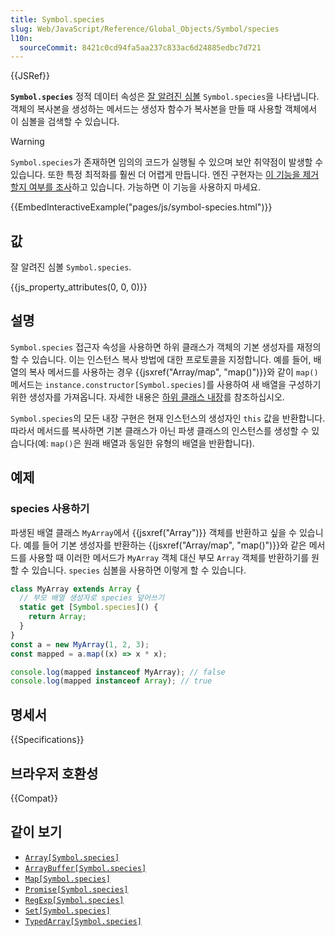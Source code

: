 ```yaml
---
title: Symbol.species
slug: Web/JavaScript/Reference/Global_Objects/Symbol/species
l10n:
  sourceCommit: 8421c0cd94fa5aa237c833ac6d24885edbc7d721
---
```


{{JSRef}}

**`Symbol.species`** 정적 데이터 속성은 [잘 알려진 심볼](/ko/docs/Web/JavaScript/Reference/Global_Objects/Symbol#잘_알려진_심볼) `Symbol.species`을 나타냅니다. 객체의 복사본을 생성하는 메서드는 생성자 함수가 복사본을 만들 때 사용할 객체에서 이 심볼을 검색할 수 있습니다.

> [!WARNING]
> `Symbol.species`가 존재하면 임의의 코드가 실행될 수 있으며 보안 취약점이 발생할 수 있습니다. 또한 특정 최적화를 훨씬 더 어렵게 만듭니다. 엔진 구현자는 [이 기능을 제거할지 여부를 조사](https://github.com/tc39/proposal-rm-builtin-subclassing)하고 있습니다. 가능하면 이 기능을 사용하지 마세요.

{{EmbedInteractiveExample("pages/js/symbol-species.html")}}

## 값

잘 알려진 심볼 `Symbol.species`.

{{js_property_attributes(0, 0, 0)}}

## 설명

`Symbol.species` 접근자 속성을 사용하면 하위 클래스가 객체의 기본 생성자를 재정의할 수 있습니다. 이는 인스턴스 복사 방법에 대한 프로토콜을 지정합니다. 예를 들어, 배열의 복사 메서드를 사용하는 경우 {{jsxref("Array/map", "map()")}}와 같이 `map()` 메서드는 `instance.constructor[Symbol.species]`를 사용하여 새 배열을 구성하기 위한 생성자를 가져옵니다. 자세한 내용은 [하위 클래스 내장](/ko/docs/Web/JavaScript/Reference/Classes/extends#subclassing_built-ins)를 참조하십시오.

`Symbol.species`의 모든 내장 구현은 현재 인스턴스의 생성자인 `this` 값을 반환합니다. 따라서 메서드를 복사하면 기본 클래스가 아닌 파생 클래스의 인스턴스를 생성할 수 있습니다(예: `map()`은 원래 배열과 동일한 유형의 배열을 반환합니다).

## 예제

### species 사용하기

파생된 배열 클래스 `MyArray`에서 {{jsxref("Array")}} 객체를 반환하고 싶을 수 있습니다. 예를 들어 기본 생성자를 반환하는 {{jsxref("Array/map", "map()")}}와 같은 메서드를 사용할 때 이러한 메서드가 `MyArray` 객체 대신 부모 `Array` 객체를 반환하기를 원할 수 있습니다. `species` 심볼을 사용하면 이렇게 할 수 있습니다.

```js
class MyArray extends Array {
  // 부모 배열 생성자로 species 덮어쓰기
  static get [Symbol.species]() {
    return Array;
  }
}
const a = new MyArray(1, 2, 3);
const mapped = a.map((x) => x * x);

console.log(mapped instanceof MyArray); // false
console.log(mapped instanceof Array); // true
```

## 명세서

{{Specifications}}

## 브라우저 호환성

{{Compat}}

## 같이 보기

- [`Array[Symbol.species]`](/ko/docs/Web/JavaScript/Reference/Global_Objects/Array/Symbol.species)
- [`ArrayBuffer[Symbol.species]`](/ko/docs/Web/JavaScript/Reference/Global_Objects/ArrayBuffer/Symbol.species)
- [`Map[Symbol.species]`](/ko/docs/Web/JavaScript/Reference/Global_Objects/Map/Symbol.species)
- [`Promise[Symbol.species]`](/ko/docs/Web/JavaScript/Reference/Global_Objects/Promise/Symbol.species)
- [`RegExp[Symbol.species]`](/ko/docs/Web/JavaScript/Reference/Global_Objects/RegExp/Symbol.species)
- [`Set[Symbol.species]`](/ko/docs/Web/JavaScript/Reference/Global_Objects/Set/Symbol.species)
- [`TypedArray[Symbol.species]`](/ko/docs/Web/JavaScript/Reference/Global_Objects/TypedArray/Symbol.species)